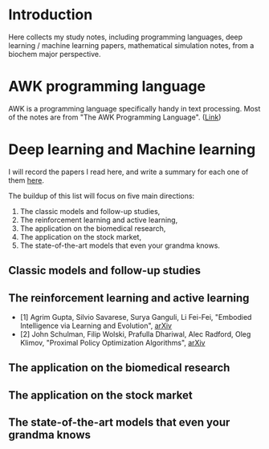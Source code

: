 # Introduction
Here collects my study notes, including programming languages, deep learning / machine learning papers, mathematical simulation notes, from a biochem major perspective.

# AWK programming language
AWK is a programming language specifically handy in text processing. Most of the notes are from "The AWK Programming Language". ([Link](https://hackmd.io/@DBUyNCQ1Q1S3ECugt2X6HQ/HJqLz_L-O))

# Deep learning and Machine learning
I will record the papers I read here, and write a summary for each one of them [here](https://hackmd.io/@DBUyNCQ1Q1S3ECugt2X6HQ/HyIt069pU).

The buildup of this list will focus on five main directions:

1. The classic models and follow-up studies,
2. The reinforcement learning and active learning,
2. The application on the biomedical research,
3. The application on the stock market,
4. The state-of-the-art models that even your grandma knows.

## Classic models and follow-up studies

## The reinforcement learning and active learning
- [1] Agrim Gupta, Silvio Savarese, Surya Ganguli, Li Fei-Fei, "Embodied Intelligence via Learning and Evolution", [arXiv](https://arxiv.org/abs/2102.02202)
- [2] John Schulman, Filip Wolski, Prafulla Dhariwal, Alec Radford, Oleg Klimov, "Proximal Policy Optimization Algorithms", [arXiv](https://arxiv.org/abs/1707.06347)

## The application on the biomedical research

## The application on the stock market

## The state-of-the-art models that even your grandma knows
